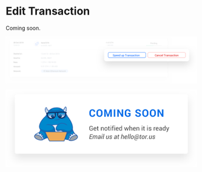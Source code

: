 # Edit Transaction

Coming soon. 

![Edit Transaction](../.gitbook/assets/edittransaction.png)

![Coming soon](../.gitbook/assets/comingsoon.png)

